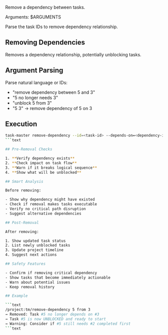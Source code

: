 Remove a dependency between tasks.

Arguments: $ARGUMENTS

Parse the task IDs to remove dependency relationship.

## Removing Dependencies

Removes a dependency relationship, potentially unblocking tasks.

## Argument Parsing

Parse natural language or IDs:

- "remove dependency between 5 and 3"
- "5 no longer needs 3"
- "unblock 5 from 3"
- "5 3" → remove dependency of 5 on 3

## Execution

````bash
task-master remove-dependency --id=<task-id> --depends-on=<dependency-id>
```text

## Pre-Removal Checks

1. **Verify dependency exists**
2. **Check impact on task flow**
3. **Warn if it breaks logical sequence**
4. **Show what will be unblocked**

## Smart Analysis

Before removing:

- Show why dependency might have existed
- Check if removal makes tasks executable
- Verify no critical path disruption
- Suggest alternative dependencies

## Post-Removal

After removing:

1. Show updated task status
2. List newly unblocked tasks
3. Update project timeline
4. Suggest next actions

## Safety Features

- Confirm if removing critical dependency
- Show tasks that become immediately actionable
- Warn about potential issues
- Keep removal history

## Example

```text
/project:tm/remove-dependency 5 from 3
→ Removed: Task #5 no longer depends on #3
→ Task #5 is now UNBLOCKED and ready to start
→ Warning: Consider if #5 still needs #2 completed first
```text
````
